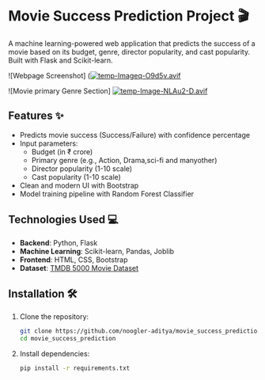 # Movie Success Prediction Project 🎬

A machine learning-powered web application that predicts the success of a movie based on its budget, genre, director popularity, and cast popularity. Built with Flask and Scikit-learn.

![Webpage Screenshot] ([![temp-Imageq-O9d5v.avif](https://i.postimg.cc/KcntQzgP/temp-Imageq-O9d5v.avif)](https://postimg.cc/F1HfHhpz)

![Movie primary Genre Section] [![temp-Image-NLAu2-D.avif](https://i.postimg.cc/yxBg2mSF/temp-Image-NLAu2-D.avif)](https://postimg.cc/2bcSZBG6)

## Features ✨
- Predicts movie success (Success/Failure) with confidence percentage
- Input parameters:
  - Budget (in ₹ crore)
  - Primary genre (e.g., Action, Drama,sci-fi and manyother)
  - Director popularity (1-10 scale)
  - Cast popularity (1-10 scale)
- Clean and modern UI with Bootstrap
- Model training pipeline with Random Forest Classifier

## Technologies Used 💻
- **Backend**: Python, Flask
- **Machine Learning**: Scikit-learn, Pandas, Joblib
- **Frontend**: HTML, CSS, Bootstrap
- **Dataset**: [TMDB 5000 Movie Dataset](https://www.kaggle.com/tmdb/tmdb-5000-movie-dataset)

## Installation 🛠️
1. Clone the repository:
   ```bash
   git clone https://github.com/noogler-aditya/movie_success_prediction.git
   cd movie_success_prediction
2. Install dependencies:
   ```bash
   pip install -r requirements.txt
